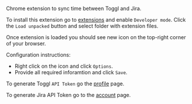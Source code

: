 Chrome extension to sync time between Toggl and Jira.

To install this extension go to [extensions](chrome://extensions/) and enable `Developer mode`.
Click the `Load unpacked` button and select folder with extension files.

Once extension is loaded you should see new icon on the top-right corner of your browser.

Configuration instructions:
- Right click on the icon and click `Options`.
- Provide all required inforamtion and click `Save`.


To generate Toggl `API Token` go the [profile](https://toggl.com/app/profile) page.

To generate Jira API Token go to the [account](https://id.atlassian.com/manage/api-tokens) page.

